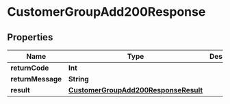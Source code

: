 

# CustomerGroupAdd200Response


## Properties

Name | Type | Description | Notes
------------ | ------------- | ------------- | -------------
**returnCode** | **Int** |  |  [optional]
**returnMessage** | **String** |  |  [optional]
**result** | [**CustomerGroupAdd200ResponseResult**](CustomerGroupAdd200ResponseResult.md) |  |  [optional]



